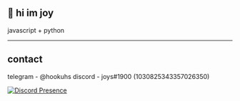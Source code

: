 ## 👋 hi im joy 

javascript + python
___

## contact
telegram - @hookuhs
discord - joys#1900 (1030825343357026350)


[![Discord Presence](https://lanyard.cnrad.dev/api/1030825343357026350)](https://discord.com/users/1030825343357026350[animated=true][idleMessage=smd])
